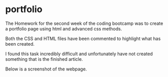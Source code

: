 # portfolio

The Homework for the second week of the coding bootcamp was to create a portfolio page using html and advanced css methods.

Both the CSS and HTML files have been commented to highlight what has been created.

I found this task incredibly difficult and unfortunately have not created something that is the finished article.

Below is a screenshot of the webpage.


